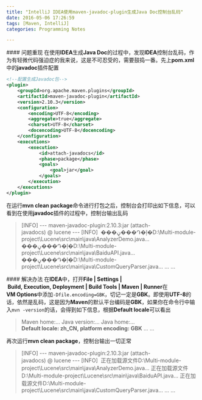 ```yaml
---
title: "IntelliJ IDEA使用maven-javadoc-plugin生成Java Doc控制台乱码"
date: 2016-05-06 17:26:59
tags: [Maven, IntelliJ]
categories: Programming Notes

---
```


#### 问题重现
在使用**IDEA**生成**Java Doc**的过程中，发现**IDEA**控制台乱码，作为有轻微代码强迫症的我来说，这是不可忍受的，需要鼓捣一番。先上**pom.xml**中的**javadoc**插件配置

```xml
<!--配置生成Javadoc包-->
<plugin>
    <groupId>org.apache.maven.plugins</groupId>
    <artifactId>maven-javadoc-plugin</artifactId>
    <version>2.10.3</version>
    <configuration>
        <encoding>UTF-8</encoding>
        <aggregate>true</aggregate>
        <charset>UTF-8</charset>
        <docencoding>UTF-8</docencoding>
    </configuration>
    <executions>
        <execution>
            <id>attach-javadocs</id>
            <phase>package</phase>
            <goals>
                <goal>jar</goal>
            </goals>
        </execution>
    </executions>
</plugin>
```
在运行**mvn clean package**命令进行打包之后，控制台会打印出如下信息，可以看到在使用**javadoc**插件的过程中，控制台输出乱码
>[INFO] --- maven-javadoc-plugin:2.10.3:jar (attach-javadocs) @ lucene ---
[INFO] 
���ڼ���Դ�ļ�D:\Multi-module-project\Lucene\src\main\java\AnalyzerDemo.java...
���ڼ���Դ�ļ�D:\Multi-module-project\Lucene\src\main\java\BaiduAPI.java...
���ڼ���Դ�ļ�D:\Multi-module-project\Lucene\src\main\java\CustomQueryParser.java...
...
...

#### 解决办法
在**IDEA**中，打开**File | Settings | Build, Execution, Deployment | Build Tools | Maven | Runner**在**VM Options**中添加`-Dfile.encoding=GBK`，切记一定是**GBK**。即使用**UTF-8**的话，依然是乱码，这是因为**Maven**的默认平台编码是**GBK**，如果你在命令行中输入`mvn -version`的话，会得到如下信息，根据**Default locale**可以看出
>Maven home:...
Java version:...
Java home:...
**Default locale: zh_CN, platform encoding: GBK**
...
...

再次运行**mvn clean package**，控制台输出一切正常
>[INFO] --- maven-javadoc-plugin:2.10.3:jar (attach-javadocs) @ lucene ---
[INFO] 
正在加载源文件D:\Multi-module-project\Lucene\src\main\java\AnalyzerDemo.java...
正在加载源文件D:\Multi-module-project\Lucene\src\main\java\BaiduAPI.java...
正在加载源文件D:\Multi-module-project\Lucene\src\main\java\CustomQueryParser.java...
...
...